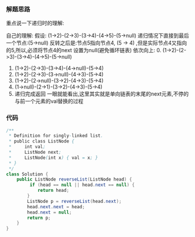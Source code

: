### 解题思路
重点说一下递归时的理解:

自己的理解:
假设: (1->2)-(2->3)-(3->4)-(4->5)-(5->null)
递归情况下直接到最后一个节点:(5->null)
  反转之后是:节点5指向节点4, (5 -> 4) ,但是实际节点4又指向的5,所以,必须将节点4的next 设置为null(避免循环链表)
  依次向上:
  0. (1->2)-(2->3)-(3->4)-(4->5)-(5->null)
  1. (1->2)-(2->3)-(3->4)-(4->null)-(5->4)
  2. (1->2)-(2->3)-(3->null)-(4->3)-(5->4)
  3. (1->2)-(2->null)-(3->2)-(4->3)-(5->4)
  4. (1->null)-(2->1)-(3->2)-(4->3)-(5->4)
  5. 递归完成返回
  一眼就能看出,这里其实就是单向链表的末尾的next元素,不停的与前一个元素的val替换的过程

### 代码

```java
/**
 * Definition for singly-linked list.
 * public class ListNode {
 *     int val;
 *     ListNode next;
 *     ListNode(int x) { val = x; }
 * }
 */
class Solution {
    public ListNode reverseList(ListNode head) {
         if (head == null || head.next == null) {
            return head;
        }
        ListNode p = reverseList(head.next);
        head.next.next = head;
        head.next = null;
        return p;
    }
}
```